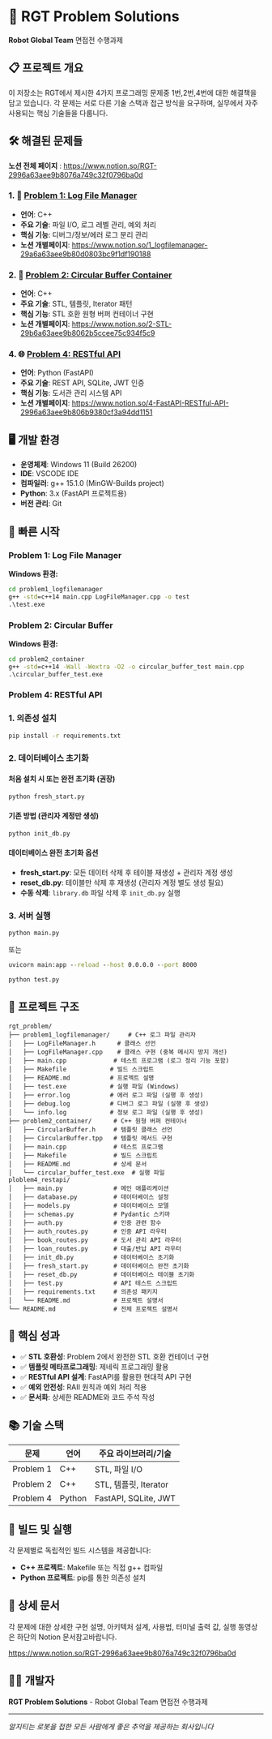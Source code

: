 # 🚀 RGT Problem Solutions

**Robot Global Team** 면접전 수행과제 

## 📋 프로젝트 개요

이 저장소는 RGT에서 제시한 4가지 프로그래밍 문제중 1번,2번,4번에 대한 해결책을 담고 있습니다. 각 문제는 서로 다른 기술 스택과 접근 방식을 요구하며, 실무에서 자주 사용되는 핵심 기술들을 다룹니다.

## 🛠️ 해결된 문제들

**노션 전체 페이지** : https://www.notion.so/RGT-2996a63aee9b8076a749c32f0796ba0d

### 1. 📁 [Problem 1: Log File Manager](./problem1_logfilemanager/)
- **언어**: C++
- **주요 기술**: 파일 I/O, 로그 레벨 관리, 예외 처리
- **핵심 기능**: 디버그/정보/에러 로그 분리 관리
- **노션 개별페이지**: https://www.notion.so/1_logfilemanager-29a6a63aee9b80d0803bc9f1df190188

### 2. 🔄 [Problem 2: Circular Buffer Container](./problem2_container/)
- **언어**: C++
- **주요 기술**: STL, 템플릿, Iterator 패턴
- **핵심 기능**: STL 호환 원형 버퍼 컨테이너 구현
- **노션 개별페이지**: https://www.notion.so/2-STL-29b6a63aee9b8062b5ccee75c934f5c9

### 4. 🌐 [Problem 4: RESTful API](./problem4_restfulapi/)
- **언어**: Python (FastAPI)
- **주요 기술**: REST API, SQLite, JWT 인증
- **핵심 기능**: 도서관 관리 시스템 API
- **노션 개별페이지**: https://www.notion.so/4-FastAPI-RESTful-API-2996a63aee9b806b9380cf3a94dd1151

## 🖥️ 개발 환경

- **운영체제**: Windows 11 (Build 26200)
- **IDE**: VSCODE IDE
- **컴파일러**: g++ 15.1.0 (MinGW-Builds project)
- **Python**: 3.x (FastAPI 프로젝트용)
- **버전 관리**: Git

## 🚀 빠른 시작

### Problem 1: Log File Manager
**Windows 환경:**
```cmd
cd problem1_logfilemanager
g++ -std=c++14 main.cpp LogFileManager.cpp -o test
.\test.exe
```

### Problem 2: Circular Buffer
**Windows 환경:**
```cmd
cd problem2_container
g++ -std=c++14 -Wall -Wextra -O2 -o circular_buffer_test main.cpp
.\circular_buffer_test.exe
```

### Problem 4: RESTful API


### 1. 의존성 설치

```cmd
pip install -r requirements.txt
```

### 2. 데이터베이스 초기화

#### 처음 설치 시 또는 완전 초기화 (권장)
```cmd
python fresh_start.py
```

#### 기존 방법 (관리자 계정만 생성)
```cmd
python init_db.py
```

#### 데이터베이스 완전 초기화 옵션
- **fresh_start.py**: 모든 데이터 삭제 후 테이블 재생성 + 관리자 계정 생성
- **reset_db.py**: 테이블만 삭제 후 재생성 (관리자 계정 별도 생성 필요)
- **수동 삭제**: `library.db` 파일 삭제 후 `init_db.py` 실행

### 3. 서버 실행

```cmd
python main.py
```

또는

```cmd
uvicorn main:app --reload --host 0.0.0.0 --port 8000
```

```cmd
python test.py
```

## 📁 프로젝트 구조

```
rgt_problem/
├── problem1_logfilemanager/     # C++ 로그 파일 관리자
│   ├── LogFileManager.h      # 클래스 선언
│   ├── LogFileManager.cpp    # 클래스 구현 (중복 메시지 방지 개선)
│   ├── main.cpp             # 테스트 프로그램 (로그 정리 기능 포함)
│   ├── Makefile            # 빌드 스크립트
│   ├── README.md           # 프로젝트 설명
│   ├── test.exe            # 실행 파일 (Windows)
│   ├── error.log           # 에러 로그 파일 (실행 후 생성)
│   ├── debug.log           # 디버그 로그 파일 (실행 후 생성)
│   └── info.log            # 정보 로그 파일 (실행 후 생성)
├── problem2_container/      # C++ 원형 버퍼 컨테이너
│   ├── CircularBuffer.h     # 템플릿 클래스 선언
│   ├── CircularBuffer.tpp   # 템플릿 메서드 구현
│   ├── main.cpp             # 테스트 프로그램
│   ├── Makefile             # 빌드 스크립트
│   ├── README.md            # 상세 문서
│   └── circular_buffer_test.exe  # 실행 파일
ploblem4_restapi/
│   ├── main.py              # 메인 애플리케이션
│   ├── database.py          # 데이터베이스 설정
│   ├── models.py            # 데이터베이스 모델
│   ├── schemas.py           # Pydantic 스키마
│   ├── auth.py              # 인증 관련 함수
│   ├── auth_routes.py       # 인증 API 라우터
│   ├── book_routes.py       # 도서 관리 API 라우터
│   ├── loan_routes.py       # 대출/반납 API 라우터
│   ├── init_db.py           # 데이터베이스 초기화
│   ├── fresh_start.py       # 데이터베이스 완전 초기화
│   ├── reset_db.py          # 데이터베이스 테이블 초기화
│   ├── test.py              # API 테스트 스크립트
│   ├── requirements.txt     # 의존성 패키지
│   └── README.md            # 프로젝트 설명서
└── README.md                # 전체 프로젝트 설명서
```

## 🎯 핵심 성과

- ✅ **STL 호환성**: Problem 2에서 완전한 STL 호환 컨테이너 구현
- ✅ **템플릿 메타프로그래밍**: 제네릭 프로그래밍 활용
- ✅ **RESTful API 설계**: FastAPI를 활용한 현대적 API 구현
- ✅ **예외 안전성**: RAII 원칙과 예외 처리 적용
- ✅ **문서화**: 상세한 README와 코드 주석 작성

## 📚 기술 스택

| 문제 | 언어 | 주요 라이브러리/기술 |
|------|-----|--------------------|
| Problem 1 | C++ | STL, 파일 I/O |
| Problem 2 | C++ | STL, 템플릿, Iterator |
| Problem 4 | Python | FastAPI, SQLite, JWT |

## 🔧 빌드 및 실행

각 문제별로 독립적인 빌드 시스템을 제공합니다:

- **C++ 프로젝트**: Makefile 또는 직접 g++ 컴파일
- **Python 프로젝트**: pip를 통한 의존성 설치

## 📖 상세 문서

각 문제에 대한 상세한 구현 설명, 아키텍처 설계, 사용법, 터미널 출력 값, 실행 동영상은 하단의 Notion 문서참고바랍니다.

https://www.notion.so/RGT-2996a63aee9b8076a749c32f0796ba0d


## 👨‍💻 개발자

**RGT Problem Solutions** - Robot Global Team 면접전 수행과제 

---

*알지티는 로봇을 접한 모든 사람에게 좋은 추억을 제공하는 회사입니다*
